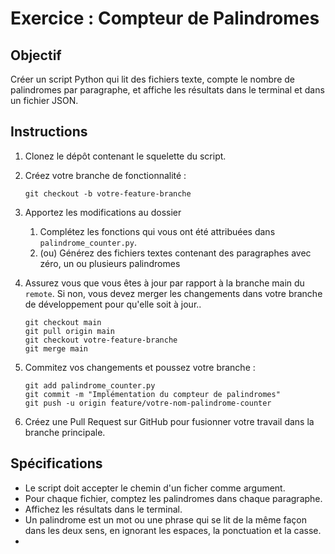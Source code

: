 # Exercice : Compteur de Palindromes

## Objectif
Créer un script Python qui lit des fichiers texte, compte le nombre de palindromes par paragraphe, et affiche les résultats dans le terminal et dans un fichier JSON.

## Instructions

1. Clonez le dépôt contenant le squelette du script.

2. Créez votre branche de fonctionnalité :
   ```git
   git checkout -b votre-feature-branche
   ```

3. Apportez les modifications au dossier

   1. Complétez les fonctions qui vous ont été attribuées dans `palindrome_counter.py`.
   2. (ou) Générez des fichiers textes contenant des paragraphes avec zéro, un ou plusieurs palindromes

4. Assurez vous que vous êtes à jour par rapport à la branche main du `remote`. Si non, vous devez merger les changements dans votre branche de développement pour qu'elle soit à jour..

   ```git
   git checkout main
   git pull origin main
   git checkout votre-feature-branche
   git merge main
   ```

   

5. Commitez vos changements et poussez votre branche :
   ```git
   git add palindrome_counter.py
   git commit -m "Implémentation du compteur de palindromes"
   git push -u origin feature/votre-nom-palindrome-counter
   ```

6. Créez une Pull Request sur GitHub pour fusionner votre travail dans la branche principale.

## Spécifications
- Le script doit accepter le chemin d'un ficher comme argument.
- Pour chaque fichier, comptez les palindromes dans chaque paragraphe.
- Affichez les résultats dans le terminal.
- Un palindrome est un mot ou une phrase qui se lit de la même façon dans les deux sens, en ignorant les espaces, la ponctuation et la casse.
- 
